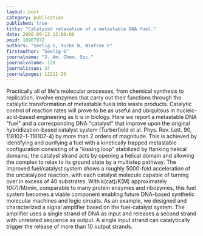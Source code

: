 ```yaml
---
layout: post
category: publication
published: true
title: "Catalyzed relaxation of a metastable DNA fuel."
date: 2006-09-13 12:00:00
pmid: 16967972
authors: "Seelig G, Yurke B, Winfree E"
firstauthor: "Seelig G"
journalname: "J. Am. Chem. Soc."
journalvolume: 128
journalissue: 37
journalpages: 12211-20
---
```


Practically all of life's molecular processes, from chemical synthesis to replication, involve enzymes that carry out their functions through the catalytic transformation of metastable fuels into waste products. Catalytic control of reaction rates will prove to be as useful and ubiquitous in nucleic-acid-based engineering as it is in biology. Here we report a metastable DNA "fuel" and a corresponding DNA "catalyst" that improve upon the original hybridization-based catalyst system (Turberfield et al. Phys. Rev. Lett. 90, 118102-1-118102-4) by more than 2 orders of magnitude. This is achieved by identifying and purifying a fuel with a kinetically trapped metastable configuration consisting of a "kissing loop" stabilized by flanking helical domains; the catalyst strand acts by opening a helical domain and allowing the complex to relax to its ground state by a multistep pathway. The improved fuel/catalyst system shows a roughly 5000-fold acceleration of the uncatalyzed reaction, with each catalyst molecule capable of turning over in excess of 40 substrates. With k(cat)/K(M) approximately 10(7)/M/min, comparable to many protein enzymes and ribozymes, this fuel system becomes a viable component enabling future DNA-based synthetic molecular machines and logic circuits. As an example, we designed and characterized a signal amplifier based on the fuel-catalyst system. The amplifier uses a single strand of DNA as input and releases a second strand with unrelated sequence as output. A single input strand can catalytically trigger the release of more than 10 output strands.

